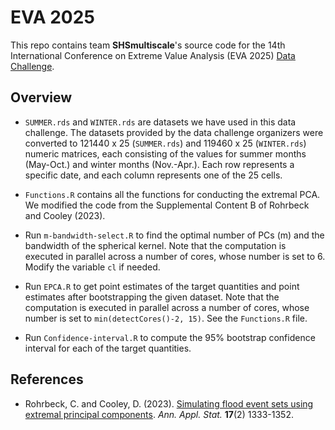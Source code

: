 # EVA 2025

This repo contains team **SHSmultiscale**'s source code for the 14th International Conference on Extreme Value Analysis (EVA 2025) [Data Challenge](https://eva2025.unc.edu/data-challenge/).

## Overview

- `SUMMER.rds` and `WINTER.rds` are datasets we have used in this data challenge. The datasets provided by the data challenge organizers were converted to 121440 x 25 (`SUMMER.rds`) and 119460 x 25 (`WINTER.rds`) numeric matrices, each consisting of the values for summer months (May-Oct.) and winter months (Nov.-Apr.). Each row represents a specific date, and each column represents one of the 25 cells.

- `Functions.R` contains all the functions for conducting the extremal PCA. We modified the code from the Supplemental Content B of Rohrbeck and Cooley (2023).

- Run `m-bandwidth-select.R` to find the optimal number of PCs (m) and the bandwidth of the spherical kernel. Note that the computation is executed in parallel across a number of cores, whose number is set to 6. Modify the variable `cl` if needed.

- Run `EPCA.R` to get point estimates of the target quantities and point estimates after bootstrapping the given dataset. Note that the computation is executed in parallel across a number of cores, whose number is set to `min(detectCores()-2, 15)`. See the `Functions.R` file.

- Run `Confidence-interval.R` to compute the 95% bootstrap confidence interval for each of the target quantities.


## References
- Rohrbeck, C. and Cooley, D. (2023). [Simulating flood event sets using extremal principal components](https://doi.org/10.1214/22-AOAS1672). *Ann. Appl. Stat.* **17**(2) 1333-1352.
